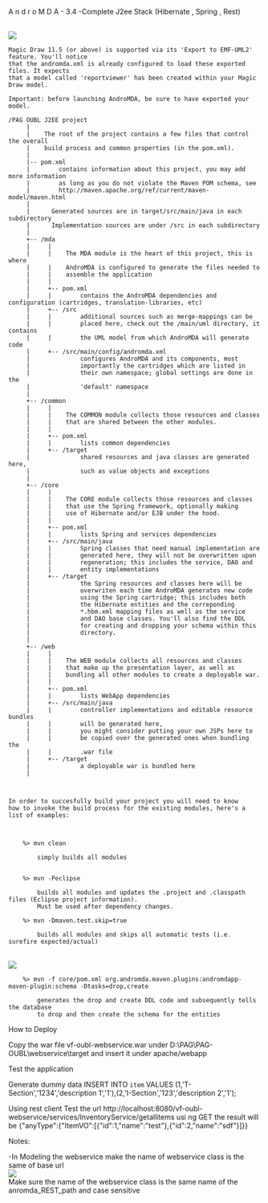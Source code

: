 A n d r o M D A  -  3.4 -Complete J2ee Stack (Hibernate , Spring , Rest)

   <br>
<img  src="https://github.com/ayman-elgharabawy/Andromda-Hibernate-ejb-spring-rest-fullstack-/blob/master/diagram1.jpg?raw=true" />
<br>


    Magic Draw 11.5 (or above) is supported via its 'Export to EMF-UML2' feature. You'll notice
    that the andromda.xml is already configured to load these exported files. It expects
    that a model called 'reportviewer' has been created within your Magic Draw model.

    Important: before launching AndroMDA, be sure to have exported your model.

    /PAG OUBL J2EE project
         |
         |    The root of the project contains a few files that control the overall
         |    build process and common properties (in the pom.xml).
         |
         |-- pom.xml
         |        contains information about this project, you may add more information
         |        as long as you do not violate the Maven POM schema, see
         |        http://maven.apache.org/ref/current/maven-model/maven.html
         |
         |      Generated sources are in target/src/main/java in each subdirectory
         |      Implementation sources are under /src in each subdirectory
         |
         +-- /mda
         |     |
         |     |    The MDA module is the heart of this project, this is where
         |     |    AndroMDA is configured to generate the files needed to
         |     |    assemble the application
         |     |
         |     +-- pom.xml
         |     |        contains the AndroMDA dependencies and configuration (cartridges, translation-libraries, etc)
         |     +-- /src
         |     |        additional sources such as merge-mappings can be
         |     |        placed here, check out the /main/uml directory, it contains
         |     |        the UML model from which AndroMDA will generate code
         |     +-- /src/main/config/andromda.xml
         |              configures AndroMDA and its components, most
         |              importantly the cartridges which are listed in
         |              their own namespace; global settings are done in the
         |              'default' namespace
         |
         +-- /common
         |     |
         |     |    The COMMON module collects those resources and classes
         |     |    that are shared between the other modules.
         |     |
         |     +-- pom.xml
         |     |        lists common dependencies
         |     +-- /target
         |              shared resources and java classes are generated here,
         |              such as value objects and exceptions
         |
         +-- /core
         |     |
         |     |    The CORE module collects those resources and classes
         |     |    that use the Spring framework, optionally making
         |     |    use of Hibernate and/or EJB under the hood.
         |     |
         |     +-- pom.xml
         |     |        lists Spring and services dependencies
         |     +-- /src/main/java
         |     |        Spring classes that need manual implementation are
         |     |        generated here, they will not be overwritten upon
         |     |        regeneration; this includes the service, DAO and
         |     |        entity implementations
         |     +-- /target
         |              the Spring resources and classes here will be
         |              overwriten each time AndroMDA generates new code
         |              using the Spring cartridge; this includes both
         |              the Hibernate entities and the correponding
         |              *.hbm.xml mapping files as well as the service
         |              and DAO base classes. You'll also find the DDL
         |              for creating and dropping your schema within this
         |              directory.
         |
         +-- /web
         |     |
         |     |    The WEB module collects all resources and classes
         |     |    that make up the presentation layer, as well as
         |     |    bundling all other modules to create a deployable war.
         |     |
         |     +-- pom.xml
         |     |        lists WebApp dependencies
         |     +-- /src/main/java
         |     |        controller implementations and editable resource bundles
         |     |        will be generated here,
         |     |        you might consider putting your own JSPs here to
         |     |        be copied over the generated ones when bundling the
         |     |        .war file
         |     +-- /target
         |              a deployable war is bundled here
         |



    In order to succesfully build your project you will need to know
    how to invoke the build process for the existing modules, here's a
    list of examples:

    

        %> mvn clean

            simply builds all modules


        %> mvn -Peclipse

            builds all modules and updates the .project and .classpath files (Eclipse project information).
            Must be used after dependency changes.

        %> mvn -Dmaven.test.skip=true

            builds all modules and skips all automatic tests (i.e. surefire expected/actual)


   <br>
<img  src="https://github.com/ayman-elgharabawy/Andromda-Hibernate-ejb-spring-rest-fullstack-/blob/master/Diagram1.jpeg?raw=true" />
<br>


        %> mvn -f core/pom.xml org.andromda.maven.plugins:andromdapp-maven-plugin:schema -Dtasks=drop,create

            generates the drop and create DDL code and subsequently tells the database
            to drop and then create the schema for the entities

       
How to Deploy 

Copy the war file vf-oubl-webservice.war under  D:\PAG\PAG-OUBL\webservice\target and insert it under apache/webapp 


Test the application

Generate dummy data
INSERT INTO `item` VALUES (1,'T-Section','1234','description 1','1'),(2,'I-Section','123','description 2','1');

Using rest client
Test the  url  http://localhost:8080/vf-oubl-webservice/services/InventoryService/getallitems usi ng GET
the result will be 
{"anyType":{"ItemVO":[{"id":1,"name":"test"},{"id":2,"name":"sdf"}]}}
 

Notes:

-In Modeling the webservice make the name of webservice class is the same of base url
    <br>
<img  src="https://github.com/ayman-elgharabawy/Andromda-Hibernate-ejb-spring-rest-fullstack-/blob/master/webservice.jpg?raw=true" />
<br>
Make sure the name of the webservice class is the same name of the anromda_REST_path and case sensitive
